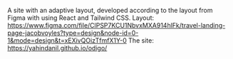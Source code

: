 A site with an adaptive layout, developed according to the layout from Figma with using React and Tailwind CSS.
Layout: https://www.figma.com/file/ClPSP7KCU1NbvxMXA914hlFk/travel-landing-page-jacobvoyles?type=design&node-id=0-1&mode=design&t=xEXivQOizTfmfX1Y-0
The site: https://yahindanil.github.io/odigo/
